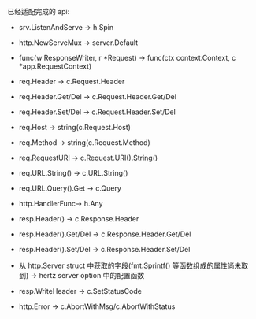已经适配完成的 api:
- srv.ListenAndServe -> h.Spin
- http.NewServeMux -> server.Default
- func(w ResponseWriter, r *Request) -> func(ctx context.Context, c *app.RequestContext)
- req.Header -> c.Request.Header
- req.Header.Get/Del -> c.Request.Header.Get/Del
- req.Header.Set/Del -> c.Request.Header.Set/Del


- req.Host -> string(c.Request.Host)
- req.Method -> string(c.Request.Method)


- req.RequestURI -> c.Request.URI().String()
- req.URL.String() -> c.URL.String()
- req.URL.Query().Get -> c.Query


- http.HandlerFunc-> h.Any

- resp.Header() -> c.Response.Header
- resp.Header().Get/Del -> c.Response.Header.Get/Del
- resp.Header().Set/Del -> c.Response.Header.Set/Del
- 从 http.Server struct 中获取的字段(fmt.Sprintf() 等函数组成的属性尚未取到) -> hertz server option 中的配置函数
- resp.WriteHeader -> c.SetStatusCode
- http.Error -> c.AbortWithMsg/c.AbortWithStatus
